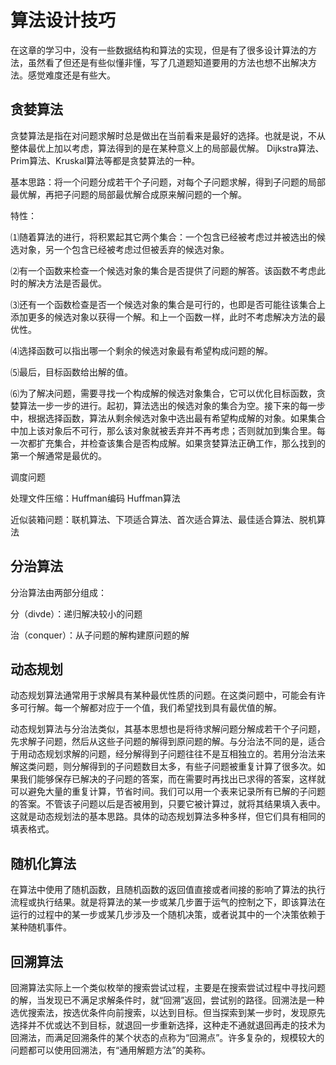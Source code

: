 # 算法设计技巧
  在这章的学习中，没有一些数据结构和算法的实现，但是有了很多设计算法的方法，虽然看了但还是有些似懂非懂，写了几道题知道要用的方法也想不出解决方法。感觉难度还是有些大。
  ## 贪婪算法
  贪婪算法是指在对问题求解时总是做出在当前看来是最好的选择。也就是说，不从整体最优上加以考虑，算法得到的是在某种意义上的局部最优解。
  Dijkstra算法、Prim算法、Kruskal算法等都是贪婪算法的一种。

  基本思路：将一个问题分成若干个子问题，对每个子问题求解，得到子问题的局部最优解，再把子问题的局部最优解合成原来解问题的一个解。

  特性：

  ⑴随着算法的进行，将积累起其它两个集合：一个包含已经被考虑过并被选出的候选对象，另一个包含已经被考虑过但被丢弃的候选对象。

⑵有一个函数来检查一个候选对象的集合是否提供了问题的解答。该函数不考虑此时的解决方法是否最优。

⑶还有一个函数检查是否一个候选对象的集合是可行的，也即是否可能往该集合上添加更多的候选对象以获得一个解。和上一个函数一样，此时不考虑解决方法的最优性。

⑷选择函数可以指出哪一个剩余的候选对象最有希望构成问题的解。

⑸最后，目标函数给出解的值。

⑹为了解决问题，需要寻找一个构成解的候选对象集合，它可以优化目标函数，贪婪算法一步一步的进行。起初，算法选出的候选对象的集合为空。接下来的每一步中，根据选择函数，算法从剩余候选对象中选出最有希望构成解的对象。如果集合中加上该对象后不可行，那么该对象就被丢弃并不再考虑；否则就加到集合里。每一次都扩充集合，并检查该集合是否构成解。如果贪婪算法正确工作，那么找到的第一个解通常是最优的。

调度问题

处理文件压缩：Huffman编码
Huffman算法

近似装箱问题：联机算法、下项适合算法、首次适合算法、最佳适合算法、脱机算法
## 分治算法
分治算法由两部分组成：

分（divde）：递归解决较小的问题

治（conquer）：从子问题的解构建原问题的解

## 动态规划
动态规划算法通常用于求解具有某种最优性质的问题。在这类问题中，可能会有许多可行解。每一个解都对应于一个值，我们希望找到具有最优值的解。

动态规划算法与分治法类似，其基本思想也是将待求解问题分解成若干个子问题，先求解子问题，然后从这些子问题的解得到原问题的解。与分治法不同的是，适合于用动态规划求解的问题，经分解得到子问题往往不是互相独立的。若用分治法来解这类问题，则分解得到的子问题数目太多，有些子问题被重复计算了很多次。如果我们能够保存已解决的子问题的答案，而在需要时再找出已求得的答案，这样就可以避免大量的重复计算，节省时间。我们可以用一个表来记录所有已解的子问题的答案。不管该子问题以后是否被用到，只要它被计算过，就将其结果填入表中。这就是动态规划法的基本思路。具体的动态规划算法多种多样，但它们具有相同的填表格式。
## 随机化算法
在算法中使用了随机函数，且随机函数的返回值直接或者间接的影响了算法的执行流程或执行结果。就是将算法的某一步或某几步置于运气的控制之下，即该算法在运行的过程中的某一步或某几步涉及一个随机决策，或者说其中的一个决策依赖于某种随机事件。
## 回溯算法
回溯算法实际上一个类似枚举的搜索尝试过程，主要是在搜索尝试过程中寻找问题的解，当发现已不满足求解条件时，就“回溯”返回，尝试别的路径。回溯法是一种选优搜索法，按选优条件向前搜索，以达到目标。但当探索到某一步时，发现原先选择并不优或达不到目标，就退回一步重新选择，这种走不通就退回再走的技术为回溯法，而满足回溯条件的某个状态的点称为“回溯点”。许多复杂的，规模较大的问题都可以使用回溯法，有“通用解题方法”的美称。
